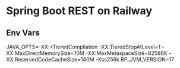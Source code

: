 Spring Boot REST on Railway
============================

## Env Vars

JAVA_OPTS=-XX:+TieredCompilation -XX:TieredStopAtLevel=1 -XX:MaxDirectMemorySize=10M -XX:MaxMetaspaceSize=82586K -XX:ReservedCodeCacheSize=140M -Xss256k
BP_JVM_VERSION=17


